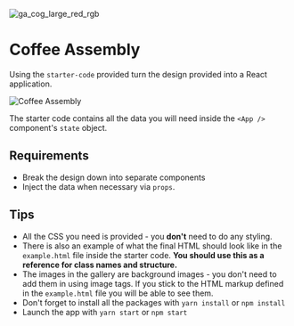 ![ga_cog_large_red_rgb](https://cloud.githubusercontent.com/assets/40461/8183776/469f976e-1432-11e5-8199-6ac91363302b.png)

# Coffee Assembly

Using the `starter-code` provided turn the design provided into a React application.

![Coffee Assembly](https://user-images.githubusercontent.com/12997768/31618359-a34ff65a-b289-11e7-9e5f-26b22a681cfd.jpg)

The starter code contains all the data you will need inside the `<App />` component's `state` object.

## Requirements

- Break the design down into separate components
- Inject the data when necessary via `props`.

## Tips

- All the CSS you need is provided - you **don't** need to do any styling.
- There is also an example of what the final HTML should look like in the `example.html` file inside the starter code. **You should use this as a reference for class names and structure.**
- The images in the gallery are background images - you don't need to add them in using image tags. If you stick to the HTML markup defined in the `example.html` file you will be able to see them.
- Don't forget to install all the packages with `yarn install` or `npm install`
- Launch the app with `yarn start` or `npm start`
